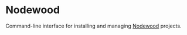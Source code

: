 # Nodewood

Command-line interface for installing and managing [Nodewood](https://nodewood.com) projects.

